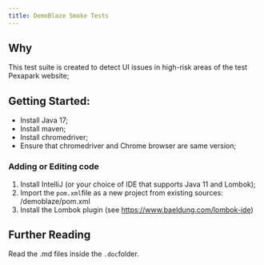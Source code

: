 ```yaml
---
title: DemoBlaze Smoke Tests
---
```


## Why
This test suite is created to detect UI issues in high-risk areas of the test Pexapark website;

## Getting Started:

* Install Java 17;
* Install maven;
* Install chromedriver;
* Ensure that chromedriver and Chrome browser are same version;


### Adding or Editing code

1. Install IntelliJ (or your choice of IDE that supports Java 11 and Lombok);
2. Import the `pom.xml`file as a new project from existing sources: /demoblaze/pom.xml
3. Install the Lombok plugin (see https://www.baeldung.com/lombok-ide)


## Further Reading

Read the .md files inside the `.doc`folder.